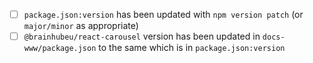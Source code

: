 

- [ ] `package.json:version` has been updated with `npm version patch` (or `major/minor` as appropriate)
- [ ] `@brainhubeu/react-carousel` version has been updated in `docs-www/package.json` to the same which is in `package.json:version`

